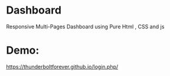 # Dashboard

Responsive Multi-Pages Dashboard using Pure Html , CSS and js

# Demo:

https://thunderboltforever.github.io/login.php/
